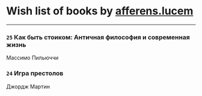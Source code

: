 # Wish list of books by [afferens.lucem](http://vk.com/id196071655)
---

### `25` Как быть стоиком: Античная философия и современная жизнь
Массимо Пильюччи

### `24` Игра престолов
Джордж Мартин

